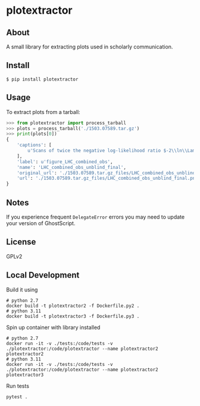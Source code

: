# plotextractor


## About

A small library for extracting plots used in scholarly communication.

## Install

``` console
$ pip install plotextractor
```

## Usage

To extract plots from a tarball:

``` python
>>> from plotextractor import process_tarball
>>> plots = process_tarball('./1503.07589.tar.gz')
>>> print(plots[0])
{
    'captions': [
        u'Scans of twice the negative log-likelihood ratio $-2\\ln\\Lambda(\\mH)$ as functions of the Higgs boson mass \\mH\\ for the ATLAS and CMS combination of the \\hgg\\ (red), \\hZZllll\\ (blue), and combined (black) channels. The dashed curves show the results accounting for statistical uncertainties only, with all nuisance parameters associated with systematic uncertainties fixed to their best-fit values. The 1 and 2 standard deviation limits are indicated by the intersections of the horizontal lines at 1 and 4, respectively, with the log-likelihood scan curves.',
    ],
    'label': u'figure_LHC_combined_obs',
    'name': 'LHC_combined_obs_unblind_final',
    'original_url': './1503.07589.tar.gz_files/LHC_combined_obs_unblind_final.pdf',
    'url': './1503.07589.tar.gz_files/LHC_combined_obs_unblind_final.png',
}
```

## Notes

If you experience frequent `DelegateError` errors you may need to update
your version of GhostScript.

## License
GPLv2

## Local Development

Build it using
```shell
# python 2.7
docker build -t plotextractor2 -f Dockerfile.py2 .
# python 3.11
docker build -t plotextractor3 -f Dockerfile.py3 .
```
Spin up container with library installed
```shell
# python 2.7
docker run -it -v ./tests:/code/tests -v ./plotextractor:/code/plotextractor --name plotextractor2 plotextractor2
# python 3.11
docker run -it -v ./tests:/code/tests -v ./plotextractor:/code/plotextractor --name plotextractor2 plotextractor3
```
Run tests
```
pytest .
```



